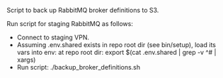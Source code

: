 Script to back up RabbitMQ broker definitions to S3.

Run script for staging RabbitMQ as follows:

- Connect to staging VPN.
- Assuming .env.shared exists in repo root dir (see bin/setup), load its vars into env:
    at repo root dir:
    export $(cat .env.shared | grep -v ^# | xargs)
- Run script:
    ./backup_broker_definitions.sh

